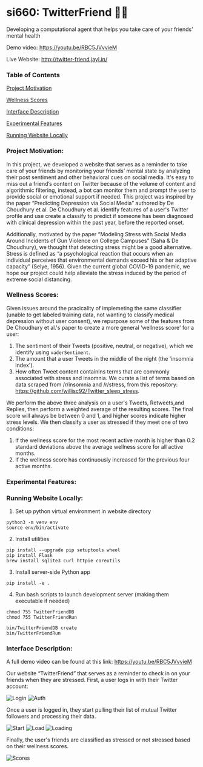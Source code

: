 # si660: TwitterFriend 🤖💖
Developing a computational agent that helps you take care of your friends’ mental health

Demo video: https://youtu.be/RBC5JVvvieM

Live Website: http://twitter-friend.jayl.in/

### Table of Contents
[Project Motivation](#motiv)

[Wellness Scores](#well)

[Interface Description](#desc)

[Experimental Features](#exp)

[Running Website Locally](#run-local)
   
### Project Motivation:
<a name="motiv"/>

In this project, we developed a website that serves as a reminder to take care of your friends by monitoring your friends’ mental state by analyzing their post sentiment and other behavioral cues on social media. It's easy to miss out a friend’s content on Twitter because of the volume of content and algorithmic filtering, instead, a bot can monitor them and prompt the user to provide social or emotional support if needed. This project was inspired by the paper “Predicting Depression via Social Media” authored by De Choudhury et al. De Choudhury et al. identify features of a user's Twitter profile and use create a classify to predict if someone has been diagnosed with clinical depression within the past year, before the reported onset.

Additionally, motivated by the paper “Modeling Stress with Social Media Around Incidents of Gun Violence on College Campuses” (Saha & De Choudhury), we thought that detecting stress might be a good alternative. Stress is defined as “a psychological reaction that occurs when an individual perceives that environmental demands exceed his or her adaptive capacity” (Selye, 1956). Given the current global COVID-19 pandemic, we hope our project could help alleviate the stress induced by the period of extreme social distancing.

### Wellness Scores:
<a name="well"/>

Given issues around the pracicality of implemeting the same classifier (unable to get labeled training data, not wanting to classify medical depression without user consent), we repurpose some of the features from De Choudhury et al.'s paper to create a more general 'wellness score' for a user:

1. The sentiment of their Tweets (positive, neutral, or negative), which we identify using `vaderSentiment`.
2. The amount that a user Tweets in the middle of the night (the 'insomnia index').
3. How often Tweet content containins terms that are commonly associated with stress and insomnia. We curate a list of terms based on data scraped from /r/insomnia and /r/stress, from this repository: https://github.com/willisc92/Twitter_sleep_stress.

We perform the above three analysis on a user's Tweets, Retweets,and Replies, then perform a weighted average of the resulting scores. The final score will always be between 0 and 1, and higher scores indicate higher stress levels. We then classify a user as stressed if they meet one of two conditions:

1. If the wellness score for the most recent active month is higher than 0.2 standard deviations above the average wellness score for all active months.
2. If the wellness score has continuously increased for the previous four active months.

### Experimental Features:
<a name="exp"/>

### Running Website Locally:
<a name="run-local"/>

1. Set up python virtual environment in website directory
```
python3 -m venv env
source env/bin/activate
```

2. Install utilities
```
pip install --upgrade pip setuptools wheel
pip install Flask
brew install sqlite3 curl httpie coreutils
```

3. Install server-side Python app
```
pip install -e .
```

4. Run bash scripts to launch development server (making them executable if needed)
```
chmod 755 TwitterFriendDB
chmod 755 TwitterFriendRun

bin/TwitterFriendDB create
bin/TwitterFriendRun
```

### Interface Description:
<a name="desc"/>

A full demo video can be found at this link: https://youtu.be/RBC5JVvvieM

Our website “TwitterFriend” that serves as a reminder to check in on your friends when they are stressed. First, a user logs 
in with their Twitter account:

![Login](https://github.com/jayhersk/si660/blob/master/demo%20and%20screenshots/01_loginScreen.png?raw=true)
![Auth](https://github.com/jayhersk/si660/blob/master/demo%20and%20screenshots/02_authorizeTwitter.png?raw=true)

Once a user is logged in, they start pulling their list of mutual Twitter followers and processing their data.

![Start](https://github.com/jayhersk/si660/blob/master/demo%20and%20screenshots/03_startScreen.png?raw=true)
![Load](https://github.com/jayhersk/si660/blob/master/demo%20and%20screenshots/04_getFriendList.png?raw=true)
![Loading](https://github.com/jayhersk/si660/blob/master/demo%20and%20screenshots/05_loadingFriendTweets.png?raw=true)

Finally, the user's friends are classified as stressed or not stressed based on their wellness scores.

![Scores](https://github.com/jayhersk/si660/blob/master/demo%20and%20screenshots/06_classifyFriends.png?raw=true)
